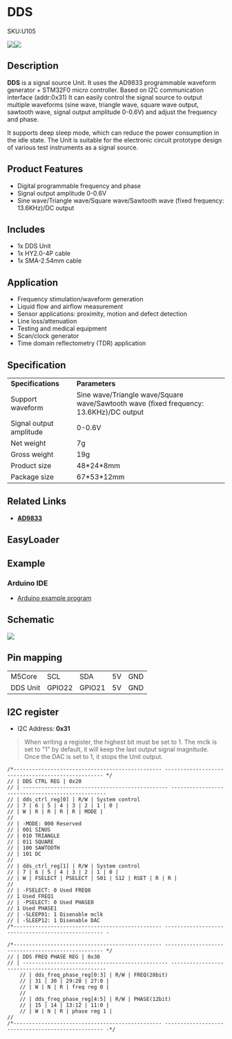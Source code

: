 # DDS

<el-tag effect="plain">SKU:U105</el-tag>

<div class="product_pic"><img src="assets/img/product_pics/unit/dds/dds_01.webp"><img src="assets/img/product_pics/unit/dds/dds_02.webp"></ div>

## Description

**DDS** is a signal source Unit. It uses the AD9833 programmable waveform generator + STM32F0 micro controller. Based on I2C communication interface (addr:0x31) It can easily control the signal source to output multiple waveforms (sine wave, triangle wave, square wave output, sawtooth wave, signal output amplitude 0-0.6V) and adjust the frequency and phase.

It supports deep sleep mode, which can reduce the power consumption in the idle state. The Unit is suitable for the electronic circuit prototype design of various test instruments as a signal source.

## Product Features

- Digital programmable frequency and phase
- Signal output amplitude 0-0.6V
- Sine wave/Triangle wave/Square wave/Sawtooth wave (fixed frequency: 13.6KHz)/DC output

## Includes

- 1x DDS Unit
- 1x HY2.0-4P cable
- 1x SMA-2.54mm cable

## Application

- Frequency stimulation/waveform generation
- Liquid flow and airflow measurement
- Sensor applications: proximity, motion and defect detection
- Line loss/attenuation
- Testing and medical equipment
- Scan/clock generator
- Time domain reflectometry (TDR) application

## Specification

<table>
   <tr style="font-weight:bold">
      <td>Specifications</td>
      <td>Parameters</td>
   </tr>
   <tr>
      <td>Support waveform</td>
      <td>Sine wave/Triangle wave/Square wave/Sawtooth wave (fixed frequency: 13.6KHz)/DC output</td>
   </tr>
   <tr>
      <td>Signal output amplitude</td>
      <td>0-0.6V</td>
   </tr>
   <tr>
      <td>Net weight</td>
      <td>7g</td>
   </tr>
   <tr>
      <td>Gross weight</td>
      <td>19g</td>
   </tr>
   <tr>
      <td>Product size</td>
      <td>48*24*8mm</td>
   </tr>
   <tr>
      <td>Package size</td>
      <td>67*53*12mm</td>
   </tr>
 </table>

## Related Links

- **[AD9833](https://m5stack.oss-cn-shenzhen.aliyuncs.com/resource/docs/datasheet/unit/dds/ad9833.pdf)**

## EasyLoader


## Example

### Arduino IDE

- [Arduino example program](https://github.com/m5stack/M5Stack/blob/master/examples/Unit/DDS_AD9833/DDS_AD9833.ino)


## Schematic

<img src="assets/img/product_pics/unit/dds/dds_sch.webp">

## Pin mapping

<table>
 <tr><td>M5Core</td><td>SCL</td><td>SDA</td><td>5V</td><td>GND</td></tr>
 <tr><td>DDS Unit</td><td>GPIO22</td><td>GPIO21</td><td>5V</td><td>GND</td></tr>
</table>

## I2C register

- I2C Address: **0x31**

>When writing a register, the highest bit must be set to 1. The mclk is set to "1" by default, it will keep the last output signal magnitude. Once the DAC is set to 1, it stops the Unit output.

```
/*------------------------------------------------ -------------------------------------------------- */
// | DDS CTRL REG | 0x20
// | ----------------------------------------------- -------------------------------------------------
// | dds_ctrl_reg[0] | R/W | System control
// | 7 | 6 | 5 | 4 | 3 | 2 | 1 | 0 |
// | W | R | R | R | R | MODE |
//
// | -MODE: 000 Reserved
// | 001 SINUS
// | 010 TRIANGLE
// | 011 SQUARE
// | 100 SAWTOOTH
// | 101 DC
//
// | dds_ctrl_reg[1] | R/W | System control
// | 7 | 6 | 5 | 4 | 3 | 2 | 1 | 0 |
// | W | FSELECT | PSELECT | S01 | S12 | RSET | R | R |
//
// | -FSELECT: 0 Used FREQ0
// 1 Used FREQ1
// | -PSELECT: 0 Used PHASE0
// 1 Used PHASE1
// | -SLEEP01: 1 Disenable mclk
// | -SLEEP12: 1 Disenable DAC
/*------------------------------------------------ -------------------------------------------------- -

/*------------------------------------------------ -------------------------------------------------- */
// | DDS FREQ PHASE REG | 0x30
// | ----------------------------------------------- -------------------------------------------------
    // | dds_freq_phase_reg[0:3] | R/W | FREQ(28bit)
    // | 31 | 30 | 29:28 | 27:0 |
    // | W | N | R | freq reg 0 |
    //
    // | dds_freq_phase_reg[4:5] | R/W | PHASE(12bit)
    // | 15 | 14 | 13:12 | 11:0 |
    // | W | N | R | phase reg 1 |
//
/*------------------------------------------------ -------------------------------------------------- -*/


```

<script>

   var purchase_link ='https://m5stack.com/products/ultra-wideband-uwb-unit-indoor-positioning-module-dw1000';

   anchor_search(purchase_link);
   scrollFunc();

</script>
